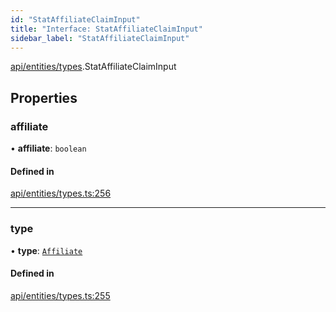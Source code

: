 ```yaml
---
id: "StatAffiliateClaimInput"
title: "Interface: StatAffiliateClaimInput"
sidebar_label: "StatAffiliateClaimInput"
---
```


[api/entities/types](../../../../../modules/API/Entities/Types/Types.md).StatAffiliateClaimInput

## Properties

### affiliate

• **affiliate**: `boolean`

#### Defined in

[api/entities/types.ts:256](https://github.com/PolymeshAssociation/polymesh-sdk/blob/fe2e6dd1d/src/api/entities/types.ts#L256)

___

### type

• **type**: [`Affiliate`](../../../../../enums/API/Entities/Types/ClaimType/ClaimType.md#affiliate)

#### Defined in

[api/entities/types.ts:255](https://github.com/PolymeshAssociation/polymesh-sdk/blob/fe2e6dd1d/src/api/entities/types.ts#L255)
